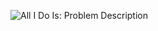 ![All I Do Is: Problem Description](https://github.com/ccyannchan/bronco-ctf-writeups-2024/blob/main/all_i_do_is/all_i_do_is.PNG "ACM All I Do Is: Problem Description")